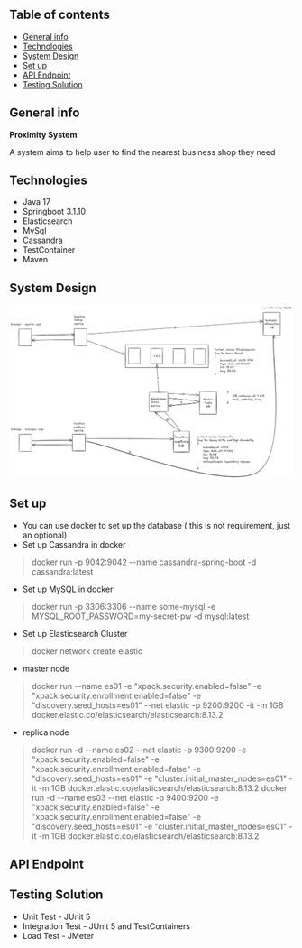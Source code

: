 ## Table of contents
* [General info](#general-info)
* [Technologies](#technologies)
* [System Design](#system-design)
* [Set up](#set-up)
* [API Endpoint](#api-endpoint)
* [Testing Solution](#testing-solution)

## General info
**Proximity System**

A system aims to help user to find the nearest business shop they need

## Technologies
* Java 17
* Springboot 3.1.10
* Elasticsearch
* MySql
* Cassandra
* TestContainer
* Maven

## System Design
![System Design](https://github.com/trungdq2295/system-design/blob/main/proximity-system/proximity.png)

## Set up
* You can use docker to set up the database ( this is not requirement, just an optional)
* Set up Cassandra in docker
> docker run -p 9042:9042 --name cassandra-spring-boot -d cassandra:latest
* Set up MySQL in docker
> docker run -p 3306:3306 --name some-mysql -e MYSQL_ROOT_PASSWORD=my-secret-pw -d mysql:latest
* Set up Elasticsearch Cluster
> docker network create elastic
* master node
> docker run --name es01 -e "xpack.security.enabled=false" -e "xpack.security.enrollment.enabled=false" -e "discovery.seed_hosts=es01" --net elastic -p 9200:9200 -it -m 1GB docker.elastic.co/elasticsearch/elasticsearch:8.13.2
* replica node
> docker run -d --name es02 --net elastic -p 9300:9200 -e "xpack.security.enabled=false" -e "xpack.security.enrollment.enabled=false" -e "discovery.seed_hosts=es01" -e "cluster.initial_master_nodes=es01" -it -m 1GB docker.elastic.co/elasticsearch/elasticsearch:8.13.2
> docker run -d --name es03 --net elastic -p 9400:9200 -e "xpack.security.enabled=false" -e "xpack.security.enrollment.enabled=false" -e "discovery.seed_hosts=es01" -e "cluster.initial_master_nodes=es01" -it -m 1GB docker.elastic.co/elasticsearch/elasticsearch:8.13.2

## API Endpoint

[//]: # (For now, I will focus on these endpoint only. For more information, you can start process-order-service and view http://localhost:8083/swagger-ui/index.html)

[//]: # (|Endpoint|Method|Description|)

[//]: # (|---|---|---|)

[//]: # (|/v1/test|GET|Endpoint to check if service is available|)

[//]: # (|/v1/link-shorten|POST|Shorten a long url and return a short url|)


## Testing Solution
* Unit Test - JUnit 5
* Integration Test - JUnit 5 and TestContainers
* Load Test - JMeter



